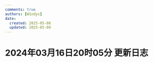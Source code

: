```yaml
---
comments: true
authors: [W1ndys]
date:
  created: 2025-05-08
  updated: 2025-05-09
---
```


# 2024年03月16日20时05分 更新日志



<!-- more -->